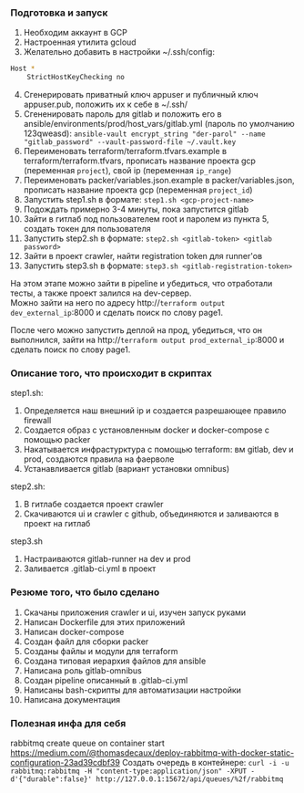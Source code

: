 ### Подготовка и запуск

1. Необходим аккаунт в GCP  
2. Настроенная утилита gcloud  
3. Желательно добавить в настройки ~/.ssh/config:
```bash
Host *
    StrictHostKeyChecking no
```
4. Сгенерировать приватный ключ appuser и публичный ключ appuser.pub, положить их к себе в ~/.ssh/  
5. Сгененировать пароль для gitlab и положить его в ansible/environments/prod/host_vars/gitlab.yml (пароль по умолчанию 123qweasd):
`ansible-vault encrypt_string "der-parol" --name "gitlab_password" --vault-password-file ~/.vault.key`
6. Переименовать terraform/terraform.tfvars.example в terraform/terraform.tfvars, прописать название проекта gcp (переменная `project`), свой ip (переменная `ip_range`)  
7. Переименовать packer/variables.json.example в packer/variables.json, прописать название проекта gcp (переменная `project_id`)  
8. Запустить step1.sh в формате: `step1.sh <gcp-project-name>`
9. Подождать примерно 3-4 минуты, пока запустится gitlab  
10. Зайти в гитлаб под пользователем root и паролем из пункта 5, создать токен для пользователя  
11. Запустить step2.sh в формате: `step2.sh <gitlab-token> <gitlab password>`  
12. Зайти в проект crawler, найти registration token для runner'ов  
13. Запустить step3.sh в формате: `step3.sh <gitlab-registration-token>`  

На этом этапе можно зайти в pipeline и убедиться, что отработали тесты, а также проект залился на dev-сервер.  
Можно зайти на него по адресу http://`terraform output dev_external_ip`:8000 и сделать поиск по слову page1.  

После чего можно запустить деплой на прод, убедиться, что он выполнился, зайти на http://`terraform output prod_external_ip`:8000 и сделать поиск по слову page1.


### Описание того, что происходит в скриптах

step1.sh:  
1. Определяется наш внешний ip и создается разрешающее правило firewall  
2. Создается образ с установленным docker и docker-compose с помощью packer  
3. Накатывается инфрастурктура с помощью terraform: вм gitlab, dev и prod, создаются правила на фаерволе  
4. Устанавливается gitlab (вариант установки omnibus)  

step2.sh:  
1. В гитлабе создается проект crawler
2. Скачиваются ui и crawler с github, объединяются и заливаются в проект на гитлаб

step3.sh
1. Настраиваются gitlab-runner на dev и prod
2. Заливается .gitlab-ci.yml в проект

### Резюме того, что было сделано

1. Скачаны приложения crawler и ui, изучен запуск руками  
2. Написан Dockerfile для этих приложений  
3. Написан docker-compose  
4. Создан файл для сборки packer  
5. Созданы файлы и модули для terraform  
6. Создана типовая иерархия файлов для ansible  
6. Написана роль gitlab-omnibus  
7. Создан pipeline описанный в .gitlab-ci.yml  
8. Написаны bash-скрипты для автоматизации настройки  
9. Написана документация  

### Полезная инфа для себя 

rabbitmq create queue on container start https://medium.com/@thomasdecaux/deploy-rabbitmq-with-docker-static-configuration-23ad39cdbf39 
Создать очередь в контейнере: `curl -i -u rabbitmq:rabbitmq -H "content-type:application/json" -XPUT -d'{"durable":false}' http://127.0.0.1:15672/api/queues/%2f/rabbitmq`